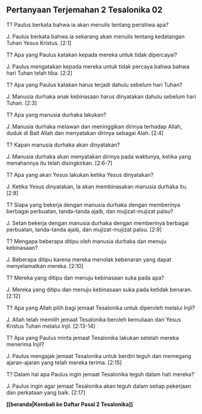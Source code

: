 ﻿## Pertanyaan Terjemahan 2 Tesalonika 02 ##

T? Paulus berkata bahwa ia akan menulis tentang peristiwa apa?

J. Paulus berkata bahwa ia sekarang akan menulis tentang kedatangan Tuhan Yesus Kristus. [2:1]

T? Apa yang Paulus katakan kepada mereka untuk tidak dipercayai?

J. Paulus mengatakan kepada mereka untuk tidak percaya bahwa bahwa hari Tuhan telah tiba. [2:2]

T? Apa yang Paulus katakan harus terjadi dahulu sebelum hari Tuhan?

J. Manusia durhaka anak kebinasaan harus dinyatakan dahulu sebelum hari Tuhan. [2:3]

T? Apa yang manusia durhaka lakukan?

J. Manusia durhaka melawan dan meninggikan dirinya terhadap Allah, duduk di Bait Allah dan menyatakan dirinya sebagai Alah. [2:4]

T? Kapan manusia durhaka akan dinyatakan?

J. Manusia durhaka akan menyatakan dirinya pada waktunya, ketika yang menahannya itu telah disingkirkan. [2:6-7]

T? Apa yang akan Yesus lakukan ketika Yesus dinyatakan?

J. Ketika Yesus dinyatakan, Ia akan membinasakan manusia durhaka itu. [2:8]

T? Siapa yang bekerja dengan manusia durhaka dengan memberinya berbagai perbuatan, tanda-tanda ajaib, dan mujizat-mujizat palsu?

J. Setan bekerja dengan manusia durhaka dengan memberinya berbagai perbuatan, tanda-tanda ajaib, dan mujizat-mujizat palsu. [2:9]

T? Mengapa beberapa ditipu oleh manusia durhaka dan menuju kebinasaan?

J. Beberapa ditipu karena mereka menolak kebenaran yang dapat menyelamatkan mereka. [2:10]

T? Mereka yang ditipu dan menuju kebinasaan suka pada apa?

J. Mereka yang ditipu dan menuju kebinasaan suka pada ketidak benaran. [2:12]

T? Apa yang Allah pilih bagi jemaat Tesalonika untuk diperoleh melalui Injil?

J. Allah telah memilih jemaat Tesalonika beroleh kemuliaan dari Yesus Kristus Tuhan melalui Injil. [2:13-14]

T? Apa yang Paulus minta jemaat Tesalonika lakukan setelah mereka menerima Injil?

J. Paulus mengajak jemaat Tesalonika untuk berdiri teguh dan memegang ajaran-ajaran yang telah mereka terima. [2:15]

T? Dalam hal apa Paulus ingin jemaat Tesalonika teguh dalam hati mereka?

J. Paulus ingin agar jemaat Tesalonika akan teguh dalam setiap pekerjaan dan perkataan yang baik. [2:17]

__[[beranda|Kembali ke Daftar Pasal 2 Tesalonika]]__

